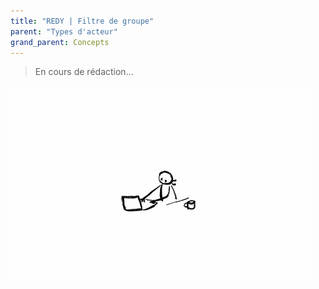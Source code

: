 ```yaml
---
title: "REDY | Filtre de groupe"
parent: "Types d'acteur"
grand_parent: Concepts
---
```



> En cours de rédaction...

![SynApps](../../assets/under-progress.gif)
